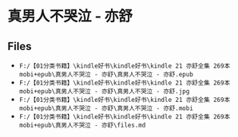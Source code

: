 # 真男人不哭泣 - 亦舒

## Files

- `F:/【01分类书籍】\kindle好书\kindle好书\kindle 21 亦舒全集 269本 mobi+epub\真男人不哭泣 - 亦舒\真男人不哭泣 - 亦舒.epub`
- `F:/【01分类书籍】\kindle好书\kindle好书\kindle 21 亦舒全集 269本 mobi+epub\真男人不哭泣 - 亦舒\真男人不哭泣 - 亦舒.jpg`
- `F:/【01分类书籍】\kindle好书\kindle好书\kindle 21 亦舒全集 269本 mobi+epub\真男人不哭泣 - 亦舒\真男人不哭泣 - 亦舒.mobi`
- `F:/【01分类书籍】\kindle好书\kindle好书\kindle 21 亦舒全集 269本 mobi+epub\真男人不哭泣 - 亦舒\files.md`
